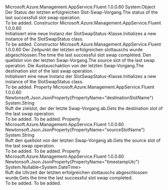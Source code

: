 <Type Name="SlotSwapStatus" FullName="Microsoft.Azure.Management.AppService.Fluent.Models.SlotSwapStatus">
  <TypeSignature Language="C#" Value="public class SlotSwapStatus" />
  <TypeSignature Language="ILAsm" Value=".class public auto ansi beforefieldinit SlotSwapStatus extends System.Object" />
  <TypeSignature Language="DocId" Value="T:Microsoft.Azure.Management.AppService.Fluent.Models.SlotSwapStatus" />
  <TypeSignature Language="VB.NET" Value="Public Class SlotSwapStatus" />
  <TypeSignature Language="F#" Value="type SlotSwapStatus = class" />
  <AssemblyInfo>
    <AssemblyName>Microsoft.Azure.Management.AppService.Fluent</AssemblyName>
    <AssemblyVersion>1.0.0.60</AssemblyVersion>
  </AssemblyInfo>
  <Base>
    <BaseTypeName>System.Object</BaseTypeName>
  </Base>
  <Interfaces />
  <Docs>
    <summary>
            <span data-ttu-id="d861e-101">Der Status der letzten erfolgreichen Slot-Swap-Vorgang.</span><span class="sxs-lookup"><span data-stu-id="d861e-101">The status of the last successfull slot swap operation.</span></span>
            </summary>
    <remarks>To be added.</remarks>
  </Docs>
  <Members>
    <Member MemberName=".ctor">
      <MemberSignature Language="C#" Value="public SlotSwapStatus ();" />
      <MemberSignature Language="ILAsm" Value=".method public hidebysig specialname rtspecialname instance void .ctor() cil managed" />
      <MemberSignature Language="DocId" Value="M:Microsoft.Azure.Management.AppService.Fluent.Models.SlotSwapStatus.#ctor" />
      <MemberSignature Language="VB.NET" Value="Public Sub New ()" />
      <MemberType>Constructor</MemberType>
      <AssemblyInfo>
        <AssemblyName>Microsoft.Azure.Management.AppService.Fluent</AssemblyName>
        <AssemblyVersion>1.0.0.60</AssemblyVersion>
      </AssemblyInfo>
      <Parameters />
      <Docs>
        <summary>
            <span data-ttu-id="d861e-102">Initialisiert eine neue Instanz der SlotSwapStatus-Klasse.</span><span class="sxs-lookup"><span data-stu-id="d861e-102">Initializes a new instance of the SlotSwapStatus class.</span></span>
            </summary>
        <remarks>To be added.</remarks>
      </Docs>
    </Member>
    <Member MemberName=".ctor">
      <MemberSignature Language="C#" Value="public SlotSwapStatus (Nullable&lt;DateTime&gt; timestampUtc = null, string sourceSlotName = null, string destinationSlotName = null);" />
      <MemberSignature Language="ILAsm" Value=".method public hidebysig specialname rtspecialname instance void .ctor(valuetype System.Nullable`1&lt;valuetype System.DateTime&gt; timestampUtc, string sourceSlotName, string destinationSlotName) cil managed" />
      <MemberSignature Language="DocId" Value="M:Microsoft.Azure.Management.AppService.Fluent.Models.SlotSwapStatus.#ctor(System.Nullable{System.DateTime},System.String,System.String)" />
      <MemberSignature Language="VB.NET" Value="Public Sub New (Optional timestampUtc As Nullable(Of DateTime) = null, Optional sourceSlotName As String = null, Optional destinationSlotName As String = null)" />
      <MemberSignature Language="F#" Value="new Microsoft.Azure.Management.AppService.Fluent.Models.SlotSwapStatus : Nullable&lt;DateTime&gt; * string * string -&gt; Microsoft.Azure.Management.AppService.Fluent.Models.SlotSwapStatus" Usage="new Microsoft.Azure.Management.AppService.Fluent.Models.SlotSwapStatus (timestampUtc, sourceSlotName, destinationSlotName)" />
      <MemberType>Constructor</MemberType>
      <AssemblyInfo>
        <AssemblyName>Microsoft.Azure.Management.AppService.Fluent</AssemblyName>
        <AssemblyVersion>1.0.0.60</AssemblyVersion>
      </AssemblyInfo>
      <Parameters>
        <Parameter Name="timestampUtc" Type="System.Nullable&lt;System.DateTime&gt;" />
        <Parameter Name="sourceSlotName" Type="System.String" />
        <Parameter Name="destinationSlotName" Type="System.String" />
      </Parameters>
      <Docs>
        <param name="timestampUtc"><span data-ttu-id="d861e-103">Der Zeitpunkt der letzten erfolgreichen slottauschs wurde abgeschlossen.</span><span class="sxs-lookup"><span data-stu-id="d861e-103">The time the last successful slot swap completed.</span></span></param>
        <param name="sourceSlotName"><span data-ttu-id="d861e-104">Den quellslot von der letzten Swap-Vorgang.</span><span class="sxs-lookup"><span data-stu-id="d861e-104">The source slot of the last swap operation.</span></span></param>
        <param name="destinationSlotName"><span data-ttu-id="d861e-105">Die Austauschaktion von der letzten Swap-Vorgang.</span><span class="sxs-lookup"><span data-stu-id="d861e-105">The destination slot of the last swap operation.</span></span></param>
        <summary>
            <span data-ttu-id="d861e-106">Initialisiert eine neue Instanz der SlotSwapStatus-Klasse.</span><span class="sxs-lookup"><span data-stu-id="d861e-106">Initializes a new instance of the SlotSwapStatus class.</span></span>
            </summary>
        <remarks>To be added.</remarks>
      </Docs>
    </Member>
    <Member MemberName="DestinationSlotName">
      <MemberSignature Language="C#" Value="public string DestinationSlotName { get; }" />
      <MemberSignature Language="ILAsm" Value=".property instance string DestinationSlotName" />
      <MemberSignature Language="DocId" Value="P:Microsoft.Azure.Management.AppService.Fluent.Models.SlotSwapStatus.DestinationSlotName" />
      <MemberSignature Language="VB.NET" Value="Public ReadOnly Property DestinationSlotName As String" />
      <MemberSignature Language="F#" Value="member this.DestinationSlotName : string" Usage="Microsoft.Azure.Management.AppService.Fluent.Models.SlotSwapStatus.DestinationSlotName" />
      <MemberType>Property</MemberType>
      <AssemblyInfo>
        <AssemblyName>Microsoft.Azure.Management.AppService.Fluent</AssemblyName>
        <AssemblyVersion>1.0.0.60</AssemblyVersion>
      </AssemblyInfo>
      <Attributes>
        <Attribute>
          <AttributeName>Newtonsoft.Json.JsonProperty(PropertyName="destinationSlotName")</AttributeName>
        </Attribute>
      </Attributes>
      <ReturnValue>
        <ReturnType>System.String</ReturnType>
      </ReturnValue>
      <Docs>
        <summary>
            <span data-ttu-id="d861e-107">Ruft die zielslot, der der letzte Swap-Vorgang ab.</span><span class="sxs-lookup"><span data-stu-id="d861e-107">Gets the destination slot of the last swap operation.</span></span>
            </summary>
        <value>To be added.</value>
        <remarks>To be added.</remarks>
      </Docs>
    </Member>
    <Member MemberName="SourceSlotName">
      <MemberSignature Language="C#" Value="public string SourceSlotName { get; }" />
      <MemberSignature Language="ILAsm" Value=".property instance string SourceSlotName" />
      <MemberSignature Language="DocId" Value="P:Microsoft.Azure.Management.AppService.Fluent.Models.SlotSwapStatus.SourceSlotName" />
      <MemberSignature Language="VB.NET" Value="Public ReadOnly Property SourceSlotName As String" />
      <MemberSignature Language="F#" Value="member this.SourceSlotName : string" Usage="Microsoft.Azure.Management.AppService.Fluent.Models.SlotSwapStatus.SourceSlotName" />
      <MemberType>Property</MemberType>
      <AssemblyInfo>
        <AssemblyName>Microsoft.Azure.Management.AppService.Fluent</AssemblyName>
        <AssemblyVersion>1.0.0.60</AssemblyVersion>
      </AssemblyInfo>
      <Attributes>
        <Attribute>
          <AttributeName>Newtonsoft.Json.JsonProperty(PropertyName="sourceSlotName")</AttributeName>
        </Attribute>
      </Attributes>
      <ReturnValue>
        <ReturnType>System.String</ReturnType>
      </ReturnValue>
      <Docs>
        <summary>
            <span data-ttu-id="d861e-108">Ruft den quellslot von der letzten Swap-Vorgang ab.</span><span class="sxs-lookup"><span data-stu-id="d861e-108">Gets the source slot of the last swap operation.</span></span>
            </summary>
        <value>To be added.</value>
        <remarks>To be added.</remarks>
      </Docs>
    </Member>
    <Member MemberName="TimestampUtc">
      <MemberSignature Language="C#" Value="public Nullable&lt;DateTime&gt; TimestampUtc { get; }" />
      <MemberSignature Language="ILAsm" Value=".property instance valuetype System.Nullable`1&lt;valuetype System.DateTime&gt; TimestampUtc" />
      <MemberSignature Language="DocId" Value="P:Microsoft.Azure.Management.AppService.Fluent.Models.SlotSwapStatus.TimestampUtc" />
      <MemberSignature Language="VB.NET" Value="Public ReadOnly Property TimestampUtc As Nullable(Of DateTime)" />
      <MemberSignature Language="F#" Value="member this.TimestampUtc : Nullable&lt;DateTime&gt;" Usage="Microsoft.Azure.Management.AppService.Fluent.Models.SlotSwapStatus.TimestampUtc" />
      <MemberType>Property</MemberType>
      <AssemblyInfo>
        <AssemblyName>Microsoft.Azure.Management.AppService.Fluent</AssemblyName>
        <AssemblyVersion>1.0.0.60</AssemblyVersion>
      </AssemblyInfo>
      <Attributes>
        <Attribute>
          <AttributeName>Newtonsoft.Json.JsonProperty(PropertyName="timestampUtc")</AttributeName>
        </Attribute>
      </Attributes>
      <ReturnValue>
        <ReturnType>System.Nullable&lt;System.DateTime&gt;</ReturnType>
      </ReturnValue>
      <Docs>
        <summary>
            <span data-ttu-id="d861e-109">Ruft die Uhrzeit der letzten erfolgreichen slottauschs abgeschlossen wurde.</span><span class="sxs-lookup"><span data-stu-id="d861e-109">Gets the time the last successful slot swap completed.</span></span>
            </summary>
        <value>To be added.</value>
        <remarks>To be added.</remarks>
      </Docs>
    </Member>
  </Members>
</Type>